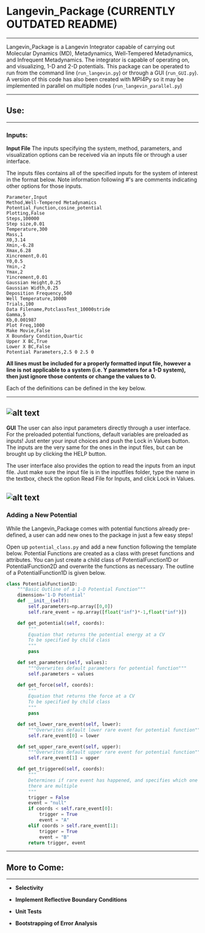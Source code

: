# Langevin_Package (CURRENTLY OUTDATED README)
----
Langevin_Package is a Langevin Integrator capable of carrying out Molecular Dynamics
(MD), Metadynamics, Well-Tempered Metadynamics, and Infrequent Metadynamics.
The integrator is capable of operating on, and visualizing, 1-D and 2-D potentials.
This package can be operated to run from the command line (`run_langevin.py`) or through a GUI (`run_GUI.py`). A version of this code has also been created with MPI4Py so it may be implemented in parallel on multiple nodes (`run_langevin_parallel.py`)

----
## Use:

----
### Inputs:
**Input File**
The inputs specifying the system, method, parameters, and visualization options can be received via an inputs file or through a user interface.

The inputs files contains all of the specified inputs for the system of interest in the format below. Note information following #'s are comments indicating other options for those inputs.

```
Parameter,Input
Method,Well-Tempered Metadynamics
Potential_Function,cosine_potential
Plotting,False
Steps,100000
Step size,0.01
Temperature,300
Mass,1
X0,3.14
Xmin,-6.28
Xmax,6.28
Xincrement,0.01
Y0,0.5
Ymin,-2
Ymax,2
Yincrement,0.01
Gaussian Height,0.25
Gaussian Width,0.25
Deposition Frequency,500
Well Temperature,10000
Trials,100
Data Filename,PotclassTest_10000stride
Gamma,5
Kb,0.001987
Plot Freq,1000
Make Movie,False
X Boundary Condition,Quartic
Upper X BC,True
Lower X BC,False
Potential Parameters,2.5 0 2.5 0
```
**All lines must be included for a properly formatted input file, however a line is not applicable to a system (i.e. Y parameters for a 1-D system), then just ignore those contents or change the values to 0.**

Each of the definitions can be defined in the key below.

----
 ![alt text](https://github.com/UWPRG/Chris_Scripts/blob/master/Langevin_Package/Images/Input_Definitions.png)
----
**GUI**
The user can also input parameters directly through a user interface. For the preloaded potential functions, default variables are preloaded as inputs! Just enter your input choices and push the Lock in Values button. The inputs are the very same for the ones in the input files, but can be brought up by clicking the HELP button.

The user interface also provides the option to read the inputs from an input file. Just make sure the input file is in the inputfiles folder, type the name in the textbox, check the option Read File for Inputs, and click Lock in Values.

![alt text](https://github.com/UWPRG/Chris_Scripts/blob/master/Langevin_Package/Images/GUI_Window.png)
----
### Adding a New Potential

While the Langevin_Package comes with potential functions already pre-defined, a user can add new ones to the package in just a few easy steps!

Open up `potential_class.py` and add a new function following the template below. Potential Functions are created as a class with preset functions and attributes. You can just create a child class of PotentialFunction1D or PotentialFunction2D and overwrite the functions as necessary. The outline of a PotentialFunction1D is given below.
```python
class PotentialFunction1D:
    """Basic Outline of a 1-D Potential Function"""
    dimension='1-D Potential'
    def __init__(self):
        self.parameters=np.array([0,0])
        self.rare_event = np.array([float("inf")*-1,float("inf")])

    def get_potential(self, coords):
        """
        Equation that returns the potential energy at a CV
        To be specified by child class
        """
        pass

    def set_parameters(self, values):
        """Overwrites default parameters for potential function"""
        self.parameters = values

    def get_force(self, coords):
        """
        Equation that returns the force at a CV
        To be specified by child class
        """
        pass

    def set_lower_rare_event(self, lower):
        """Overwrites default lower rare event for potential function"""
        self.rare_event[0] = lower

    def set_upper_rare_event(self, upper):
        """Overwrites default upper rare event for potential function"""
        self.rare_event[1] = upper

    def get_triggered(self, coords):
        """
        Determines if rare event has happened, and specifies which one if
        there are multiple
        """
        trigger = False
        event = "null"
        if coords < self.rare_event[0]:
            trigger = True
            event = "A"
        elif coords > self.rare_event[1]:
            trigger = True
            event = "B"
        return trigger, event
```

----
## More to Come:
----
- **Selectivity**

- **Implement Reflective Boundary Conditions**

- **Unit Tests**

- **Bootstrapping of Error Analysis**
